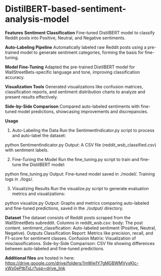 # DistilBERT-based-sentiment-analysis-model

**Features**
**Sentiment Classification**
Fine-tuned DistilBERT model to classify Reddit posts into Positive, Neutral, and Negative sentiments.

**Auto-Labeling Pipeline**
Automatically labeled raw Reddit posts using a pre-trained model to generate sentiment categories, forming the basis for fine-tuning.

**Model Fine-Tuning**
Adapted the pre-trained DistilBERT model for WallStreetBets-specific language and tone, improving classification accuracy.

**Visualization Tools**
Generated visualizations like confusion matrices, classification reports, and sentiment distribution charts to analyze and present results effectively.

**Side-by-Side Comparison**
Compared auto-labeled sentiments with fine-tuned model predictions, showcasing improvements and discrepancies.

**Usage**
1. Auto-Labeling the Data
Run the SentimentIndicator.py script to process and auto-label the dataset:

python SentimentIndicator.py
Output: A CSV file (reddit_wsb_classified.csv) with sentiment labels.

2. Fine-Tuning the Model
Run the fine_tuning.py script to train and fine-tune the DistilBERT model:

python fine_tuning.py
Output:
Fine-tuned model saved in ./model/.
Training logs in ./logs/.

3. Visualizing Results
Run the visualize.py script to generate evaluation metrics and visualizations:

python visualize.py
Output: Graphs and metrics comparing auto-labeled and fine-tuned predictions, saved in the ./output/ directory.


**Dataset**
The dataset consists of Reddit posts scraped from the WallStreetBets subreddit.
Columns in reddit_wsb.csv:
body: The post content.
sentiment_classification: Auto-labeled sentiment (Positive, Neutral, Negative).
Outputs
Classification Report: Metrics like precision, recall, and F1-score for sentiment classes.
Confusion Matrix: Visualization of misclassifications.
Side-by-Side Comparison: CSV file showing differences between auto-labeled and fine-tuned predictions.

**Additional files** are hosted in here: https://drive.google.com/drive/folders/1mWie1Y7gMGBWMVyxKIc-xWx0ePtbTsLr?usp=drive_link




